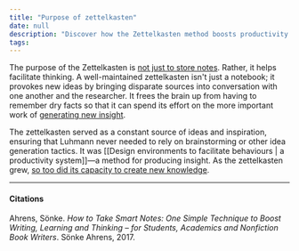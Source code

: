 ```yaml
---
title: "Purpose of zettelkasten"
date: null
description: "Discover how the Zettelkasten method boosts productivity and creativity by organizing notes to generate new ideas and insights for effective knowledge work and writing."
tags:
---
```


The purpose of the Zettelkasten is [ not just to store notes](). Rather, it helps facilitate thinking. A well-maintained zettelkasten isn't just a notebook; it provokes new ideas by bringing disparate sources into conversation with one another and the researcher. It frees the brain up from having to remember dry facts so that it can spend its effort on the more important work of [generating new insight]().

The zettelkasten served as a constant source of ideas and inspiration, ensuring that Luhmann never needed to rely on brainstorming or other idea generation tactics. It was [[Design environments to facilitate behaviours | a productivity system]]—a method for producing insight. As the zettelkasten grew, [ so too did its capacity to create new knowledge]().

---

#### Citations

Ahrens, Sönke. _How to Take Smart Notes: One Simple Technique to Boost Writing, Learning and Thinking – for Students, Academics and Nonfiction Book Writers_. Sönke Ahrens, 2017.
